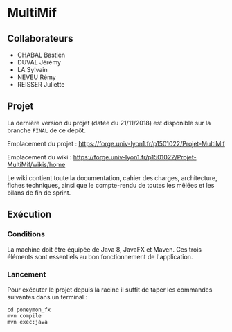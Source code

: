 # MultiMif


## Collaborateurs

- CHABAL Bastien
- DUVAL Jérémy
- LA Sylvain
- NEVEU Rémy
- REISSER Juliette

## Projet 

La dernière version du projet (datée du 21/11/2018) est disponible sur la branche `FINAL` de ce 
dépôt.

Emplacement du projet : https://forge.univ-lyon1.fr/p1501022/Projet-MultiMif

Emplacement du wiki : https://forge.univ-lyon1.fr/p1501022/Projet-MultiMif/wikis/home

Le wiki contient toute la documentation, cahier des charges, architecture, fiches techniques, ainsi que le compte-rendu de toutes les mêlées et les bilans de fin de sprint.

## Exécution

### Conditions
La machine doit être équipée de Java 8, JavaFX et Maven. Ces trois éléments sont essentiels au bon fonctionnement de l'application.

### Lancement
Pour exécuter le projet depuis la racine il suffit de taper les commandes suivantes dans un terminal :
```
cd poneymon_fx
mvn compile
mvn exec:java
```